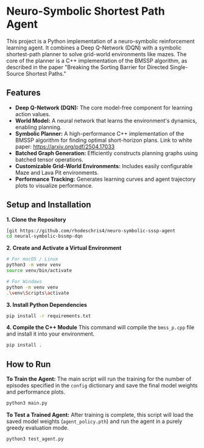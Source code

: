 # Neuro-Symbolic Shortest Path Agent

This project is a Python implementation of a neuro-symbolic reinforcement learning agent. It combines a Deep Q-Network (DQN) with a symbolic shortest-path planner to solve grid-world environments like mazes. The core of the planner is a C++ implementation of the BMSSP algorithm, as described in the paper "Breaking the Sorting Barrier for Directed Single-Source Shortest Paths."

## Features
- **Deep Q-Network (DQN):** The core model-free component for learning action values.
- **World Model:** A neural network that learns the environment's dynamics, enabling planning.
- **Symbolic Planner:** A high-performance C++ implementation of the BMSSP algorithm for finding optimal short-horizon plans. Link to white paper: https://arxiv.org/pdf/2504.17033
- **Batched Graph Generation:** Efficiently constructs planning graphs using batched tensor operations.
- **Customizable Grid-World Environments:** Includes easily configurable Maze and Lava Pit environments.
- **Performance Tracking:** Generates learning curves and agent trajectory plots to visualize performance.

## Setup and Installation

**1. Clone the Repository**
```bash
[git https://github.com/rhodeschris4/neuro-symbolic-sssp-agent
cd neural-symbolic-bssmp-dqn
```

**2. Create and Activate a Virtual Environment**
```bash
# For macOS / Linux
python3 -m venv venv
source venv/bin/activate

# For Windows
python -m venv venv
.\venv\Scripts\activate
```

**3. Install Python Dependencies**
```bash
pip install -r requirements.txt
```

**4. Compile the C++ Module**
This command will compile the `bmss_p.cpp` file and install it into your environment.
```bash
pip install .
```

## How to Run

**To Train the Agent:**
The main script will run the training for the number of episodes specified in the `config` dictionary and save the final model weights and performance plots.
```bash
python3 main.py
```

**To Test a Trained Agent:**
After training is complete, this script will load the saved model weights (`agent_policy.pth`) and run the agent in a purely greedy evaluation mode.
```bash
python3 test_agent.py
```
